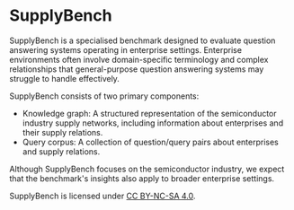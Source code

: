 # SupplyBench

SupplyBench is a specialised benchmark designed to evaluate question answering systems operating in enterprise settings.
Enterprise environments often involve domain-specific terminology and complex relationships that general-purpose question answering systems may struggle to handle effectively.

SupplyBench consists of two primary components:

* Knowledge graph: A structured representation of the semiconductor industry supply networks, including information about enterprises and their supply relations.
* Query corpus: A collection of question/query pairs about enterprises and supply relations.

Although SupplyBench focuses on the semiconductor industry, we expect that the benchmark's insights also apply to broader enterprise settings.

SupplyBench is licensed under [CC BY-NC-SA 4.0](http://creativecommons.org/licenses/by-nc-sa/4.0/).